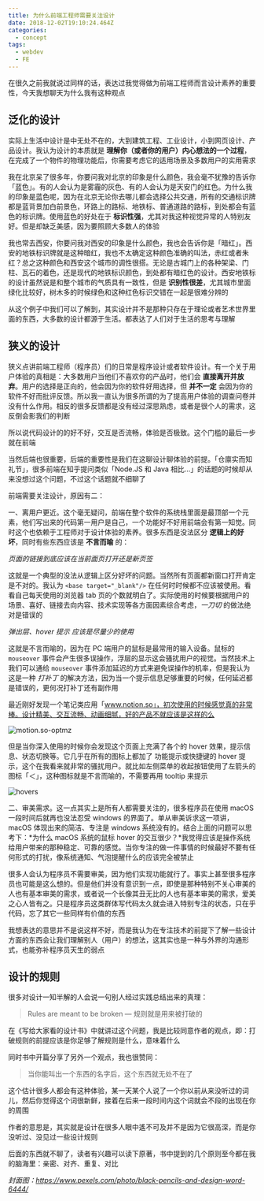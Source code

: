```yaml
---
title: 为什么前端工程师需要关注设计
date: 2018-12-02T19:10:24.464Z
categories:
  - concept
tags:
  - webdev
  - FE
---
```


在很久之前我就说过同样的话，表达过我觉得做为前端工程师而言设计素养的重要性，今天我想聊天为什么我有这种观点

## 泛化的设计

实际上生活中设计是中无处不在的，大到建筑工程、工业设计，小到网页设计、产品设计。我认为设计的本质就是 **理解你（或者你的用户）内心想法的一个过程**，在完成了一个物件的物理功能后，你需要考虑它的适用场景及多数用户的实用需求

我在北京呆了很多年，你要问我对北京的印象是什么颜色，我会毫不犹豫的告诉你「蓝色」。有的人会认为是雾霾的灰色、有的人会认为是天安门的红色。为什么我的印象是蓝色呢，因为在北京无论你去哪儿都会选择公共交通，所有的交通标识牌都是蓝背景加白前景色，环路上的路标、地铁标、普通道路的路标，到处都会有蓝色的标识牌。使用蓝色的好处在于 **标识性强**，尤其对我这种视觉异常的人特别友好。但是却缺乏美感，因为要照顾大多数人的体验

我也常去西安，你要问我对西安的印象是什么颜色，我也会告诉你是「暗红」。西安的地铁标识牌就是这种暗红，我也不太确定这种颜色准确的叫法，赤红或者朱红？总之这种颜色和西安这个城市的调性很搭。无论是古城门上的各种架梁、门柱、瓦石的着色，还是现代的地铁标识颜色，到处都有暗红色的设计。西安地铁标的设计虽然说是和整个城市的气质具有一致性，但是 **识别性很差**，尤其城市里面绿化比较好，树木多的时候绿色和这种红色标识交错在一起是很难分辨的

从这个例子中我们可以了解到，其实设计并不是那种只存在于理论或者艺术世界里面的东西，大多数的设计都源于生活。都表达了人们对于生活的思考与理解

## 狭义的设计

狭义点讲前端工程师（程序员）们的日常是程序设计或者软件设计。有一个关于用户体验的真相是：大多数用户当他们不喜欢你的产品时，他们会 **直接离开并放弃**。用户的选择是正向的，他会因为你的软件好用选择，但 **并不一定** 会因为你的软件不好而批评反馈。所以我一直认为很多所谓的为了提高用户体验的调查问卷并没有什么作用。相反的很多反馈都是没有经过深思熟虑，或者是很个人的需求，这反倒会影我们的判断

所以说代码设计的的好不好，交互是否流畅，体验是否极致。这个门槛的最后一步就在前端

当然后端也很重要，后端的重要性是我们在这聊设计聊体验的前提。「仓廪实而知礼节」，很多前端在知乎提问类似「Node.JS 和 Java 相比…」的话题的时候却从来没想过这个问题，不过这个话题就不细聊了

前端需要关注设计，原因有二：

一、离用户更近。这个毫无疑问，前端在整个软件的系统栈里面是最顶部一个元素，他们写出来的代码第一用户是自己，一个功能好不好用前端会有第一知觉。同时这个也依赖于工程师对于设计体验的素养。很多东西是没法区分 **逻辑上的好坏**，同时有些东西应该是 **不言而喻** 的：

*页面的链接到底应该在当前面页打开还是新页签*

这就是一个典型的没法从逻辑上区分好坏的问题。当然所有页面都新窗口打开肯定是不对的。我认为 `<base target="_blank"/>` 在任何时时候都不应该被使用。看看自己每天使用的浏览器 tab 页的个数就明白了。实际使用的时候要根据用户的场景、喜好、链接去向内容、技术实现等各方面因素综合考虑，*一刀切* 的做法绝对是错误的

*弹出层、hover 提示 应该是尽量少的使用*

这就是不言而喻的，因为在 PC 端用户的鼠标是最常用的输入设备。鼠标的 `mouseover` 事件会产生很多误操作，浮层的显示这会骚扰用户的视觉。当然技术上我们可以通给 `mouseover` 事件添加延迟的方式来避免误操作的机率，但是我认为这是一种 *打补丁* 的解决方法，因为当一个提示信息足够重要的时候，任何延迟都是错误的，更何况打补丁还有副作用

最近刚好发现一个笔记类应用「www.notion.so」，初次使用的时候感觉真的非常棒。设计精美、交互流畅、动画细腻，好的产品不就应该是这样的么

![motion.so-optmz](https://img12.360buyimg.com/devfe/jfs/t29341/339/962472864/379822/48eff2bb/5c03552aN432640ea.png)

但是当你深入使用的时候你会发现这个页面上充满了各个的 hover 效果，提示信息、状态切换等。它几乎在所有的图标上都加了 功能提示或快捷键的 hover 提示，这个在我看来就非常的骚扰用户。就比如左侧菜单的收起按钮使用了左箭头的图标「＜」，这种图标就是不言而喻的，不需要再用 tooltip 来提示

![hovers](https://img13.360buyimg.com/devfe/jfs/t30091/247/977323550/330695/a320c333/5c03914aNcce71c64.gif)

二、审美需求。这一点其实上是所有人都需要关注的，很多程序员在使用 macOS 一段时间后就再也没法忍受 windows 的界面了。单从审美诉求这一项讲，macOS 体现出来的简洁、专注是 windows 系统没有的。结合上面的问题可以思考下：*为什么 macOS 系统的鼠标 hover 的交互很少？*我觉得应该是操作系统给用户带来的那种稳定、可靠的感觉。当你专注的做一件事情的时候最好不要有任何形式的打扰，像系统通知、气泡提醒什么的应该完全被禁止

很多人会认为程序员不需要审美，因为他们实现功能就行了。事实上甚至很多程序员也可能是这么想的。但是他们并没有意识到一点，即使是那种特别不关心审美的人也有基本审美的需求，或者说一个长像其丑无比的人也有基本审美的需求，爱美之心人皆有之。只是程序员这类群体写代码太久就会进入特别专注的状态，只在乎代码，忘了其它一些同样有价值的东西

我想表达的意思并不是说这样不好，而是我认为在专注技术的前提下了解一些设计方面的东西会让我们理解别人（用户）的想法，这其实也是一种与外界的沟通形式，也能弥补程序员天生的弱点

## 设计的规则

很多对设计一知半解的人会说一句别人经过实践总结出来的真理：

> Rules are meant to be broken — 规则就是用来被打破的

在《写给大家看的设计书》中就讲过这个问题，我是比较同意作者的观点，即：打破规则的前提应该是你足够了解规则是什么，意味着什么

同时书中开篇分享了另外一个观点，我也很赞同：

> 当你能叫出一个东西的名字后，这个东西就无处不在了

这个估计很多人都会有这种体验，某一天某个人说了一个你以前从来没听过的词儿，然后你觉得这个词很新鲜，接着在后来一段时间内这个词就会不段的出现在你的周围

作者的意思是，其实就是设计在很多人眼中遙不可及并不是因为它很高深，而是你没听过、没见过一些设计规则

后面的东西就不聊了，读者有兴趣可以读下原著，书中提到的几个原则至今都在我的脑海里：亲密、对齐、重复、对比

*封面图：https://www.pexels.com/photo/black-pencils-and-design-word-6444/*
